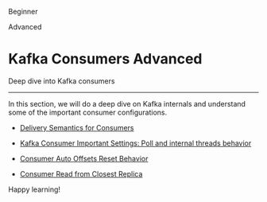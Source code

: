 Beginner

Advanced

Kafka Consumers Advanced
========================

Deep dive into Kafka consumers

* * *

In this section, we will do a deep dive on Kafka internals and understand some of the important consumer configurations.

*   [Delivery Semantics for Consumers](https://github.com/AbdoMusk/Apache-Kafka/blob/main/5-%20Kafka%20Advanced%20Concepts/2-%20Kafka%20Producers%20Advanced/8-%20Kafka%20Consumers%20Advanced/1-%20Delivery%20Semantics%20for%20Kafka%20Consumers.md)
    
*   [Kafka Consumer Important Settings: Poll and internal threads behavior](https://github.com/AbdoMusk/Apache-Kafka/blob/main/5-%20Kafka%20Advanced%20Concepts/2-%20Kafka%20Producers%20Advanced/8-%20Kafka%20Consumers%20Advanced/2-%20Kafka%20Consumer%20Important%20Settings%20Poll%20and%20Internal%20Threads%20Behavior.md)
    
*   [Consumer Auto Offsets Reset Behavior](https://github.com/AbdoMusk/Apache-Kafka/blob/main/5-%20Kafka%20Advanced%20Concepts/2-%20Kafka%20Producers%20Advanced/8-%20Kafka%20Consumers%20Advanced/3-%20Consumer%20Auto%20Offsets%20Reset%20Behavior.md)
    
*   [Consumer Read from Closest Replica](https://github.com/AbdoMusk/Apache-Kafka/blob/main/5-%20Kafka%20Advanced%20Concepts/2-%20Kafka%20Producers%20Advanced/8-%20Kafka%20Consumers%20Advanced/4-%20Consumer%20Read%20from%20Closest%20Replica.md)
    

Happy learning!
